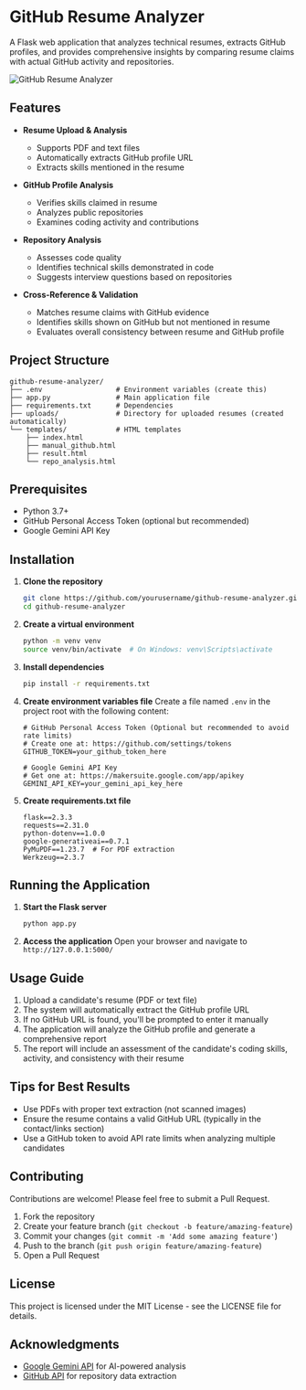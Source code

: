 # GitHub Resume Analyzer

A Flask web application that analyzes technical resumes, extracts GitHub profiles, and provides comprehensive insights by comparing resume claims with actual GitHub activity and repositories.

![GitHub Resume Analyzer](https://via.placeholder.com/800x450)

## Features

- **Resume Upload & Analysis**
  - Supports PDF and text files
  - Automatically extracts GitHub profile URL
  - Extracts skills mentioned in the resume

- **GitHub Profile Analysis**
  - Verifies skills claimed in resume
  - Analyzes public repositories
  - Examines coding activity and contributions

- **Repository Analysis**
  - Assesses code quality
  - Identifies technical skills demonstrated in code
  - Suggests interview questions based on repositories

- **Cross-Reference & Validation**
  - Matches resume claims with GitHub evidence
  - Identifies skills shown on GitHub but not mentioned in resume
  - Evaluates overall consistency between resume and GitHub profile

## Project Structure

```
github-resume-analyzer/
├── .env                  # Environment variables (create this)
├── app.py                # Main application file
├── requirements.txt      # Dependencies
├── uploads/              # Directory for uploaded resumes (created automatically)
└── templates/            # HTML templates
    ├── index.html
    ├── manual_github.html
    ├── result.html
    └── repo_analysis.html
```

## Prerequisites

- Python 3.7+
- GitHub Personal Access Token (optional but recommended)
- Google Gemini API Key

## Installation

1. **Clone the repository**
   ```bash
   git clone https://github.com/yourusername/github-resume-analyzer.git
   cd github-resume-analyzer
   ```

2. **Create a virtual environment**
   ```bash
   python -m venv venv
   source venv/bin/activate  # On Windows: venv\Scripts\activate
   ```

3. **Install dependencies**
   ```bash
   pip install -r requirements.txt
   ```

4. **Create environment variables file**
   Create a file named `.env` in the project root with the following content:
   ```
   # GitHub Personal Access Token (Optional but recommended to avoid rate limits)
   # Create one at: https://github.com/settings/tokens
   GITHUB_TOKEN=your_github_token_here
   
   # Google Gemini API Key
   # Get one at: https://makersuite.google.com/app/apikey
   GEMINI_API_KEY=your_gemini_api_key_here
   ```

5. **Create requirements.txt file**
   ```
   flask==2.3.3
   requests==2.31.0
   python-dotenv==1.0.0
   google-generativeai==0.7.1
   PyMuPDF==1.23.7  # For PDF extraction
   Werkzeug==2.3.7
   ```

## Running the Application

1. **Start the Flask server**
   ```bash
   python app.py
   ```

2. **Access the application**
   Open your browser and navigate to `http://127.0.0.1:5000/`

## Usage Guide

1. Upload a candidate's resume (PDF or text file)
2. The system will automatically extract the GitHub profile URL
3. If no GitHub URL is found, you'll be prompted to enter it manually
4. The application will analyze the GitHub profile and generate a comprehensive report
5. The report will include an assessment of the candidate's coding skills, activity, and consistency with their resume

## Tips for Best Results

- Use PDFs with proper text extraction (not scanned images)
- Ensure the resume contains a valid GitHub URL (typically in the contact/links section)
- Use a GitHub token to avoid API rate limits when analyzing multiple candidates

## Contributing

Contributions are welcome! Please feel free to submit a Pull Request.

1. Fork the repository
2. Create your feature branch (`git checkout -b feature/amazing-feature`)
3. Commit your changes (`git commit -m 'Add some amazing feature'`)
4. Push to the branch (`git push origin feature/amazing-feature`)
5. Open a Pull Request

## License

This project is licensed under the MIT License - see the LICENSE file for details.

## Acknowledgments

- [Google Gemini API](https://ai.google.dev/) for AI-powered analysis
- [GitHub API](https://docs.github.com/en/rest) for repository data extraction
